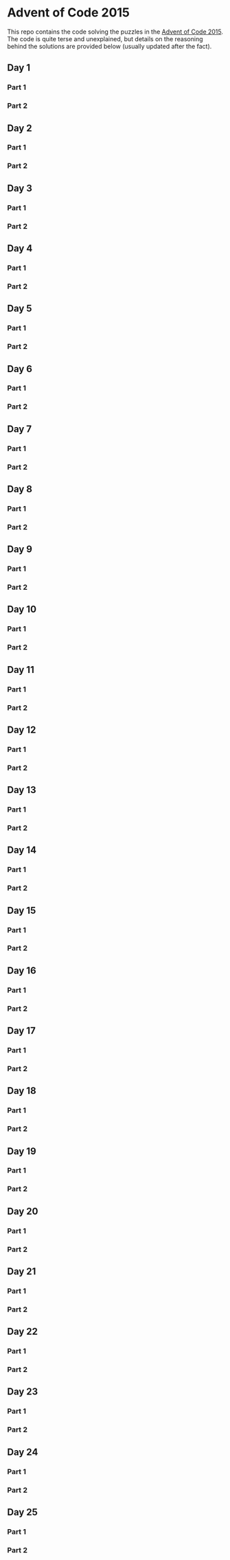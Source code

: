 # Advent of Code 2015

This repo contains the code solving the puzzles in the [Advent of Code 2015](https://adventofcode.com/2016/). The code is quite terse and unexplained, but details on the reasoning behind the solutions are provided below (usually updated after the fact).



## Day 1

### Part 1



### Part 2




## Day 2

### Part 1



### Part 2




## Day 3

### Part 1



### Part 2




## Day 4

### Part 1



### Part 2




## Day 5

### Part 1



### Part 2




## Day 6

### Part 1



### Part 2




## Day 7

### Part 1



### Part 2




## Day 8

### Part 1



### Part 2




## Day 9

### Part 1



### Part 2




## Day 10

### Part 1



### Part 2




## Day 11

### Part 1



### Part 2




## Day 12

### Part 1



### Part 2




## Day 13

### Part 1



### Part 2




## Day 14

### Part 1



### Part 2




## Day 15

### Part 1



### Part 2




## Day 16

### Part 1



### Part 2




## Day 17

### Part 1



### Part 2




## Day 18

### Part 1



### Part 2




## Day 19

### Part 1



### Part 2




## Day 20

### Part 1



### Part 2




## Day 21

### Part 1



### Part 2




## Day 22

### Part 1



### Part 2




## Day 23

### Part 1



### Part 2




## Day 24

### Part 1



### Part 2




## Day 25

### Part 1



### Part 2


